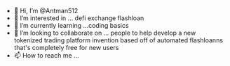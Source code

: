 - 👋 Hi, I’m @Antman512
- 👀 I’m interested in ... defi exchange flashloan 
- 🌱 I’m currently learning ...coding basics
- 💞️ I’m looking to collaborate on ... people to help develop a new tokenized trading platform invention based off of automated flashloanns that's completely free for new users 
- 📫 How to reach me ...

<!---
Antman512/Antman512 is a ✨ special ✨ repository because its `README.md` (this file) appears on your GitHub profile.
You can click the Preview link to take a look at your changes.
--->
